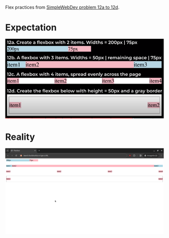 Flex practices from [SimpleWebDev problem 12a to 12d](https://www.youtube.com/watch?v=G3e-cpL7ofc&list=PLEPye7A7EcQZrT3VSBb7jtxnxIfY3yyG6&index=3&t=15312s).

# Expectation
![expected result](expectation.png)

# Reality
![my result](result.png)
